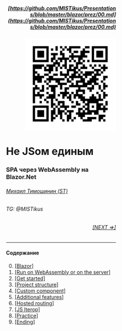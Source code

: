 <div style="width:60%; margin-left:20%;">

<div style="text-align:right;">

##### [https://github.com/MISTikus/Presentations/blob/master/blazor/prez/00.md](https://github.com/MISTikus/Presentations/blob/master/blazor/prez/00.md)

<img src="./images/github_prez_qr.png " width="250" />
</div>

# Не JSом единым

### SPA через WebAssembly на Blazor.Net

<div>
<div style="text-align:left;">

###### [Михаил Тимошинин (ST)](https://github.com/MISTikus)

###### TG: @MISTikus

</div>

<div style="text-align:right;">

###### [[NEXT =>]](00.1.md)

</div>
</div>

---

#### Содержание

0. [[Blazor]](00.md)
1. [[Run on WebAssembly or on the server]](01.md)
1. [[Get started]](02.1.md)
1. [[Project structure]](03.1.md)
1. [[Custom component]](04.md)
1. [[Additional features]](05.1.md)
1. [[Hosted routing]](06.md)
1. [[JS Iterop]](07.1.md)
1. [[Practice]](08.00.md)
1. [[Ending]](09.md)

</div>
